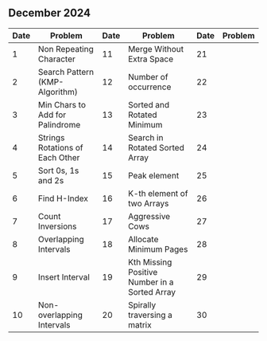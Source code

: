 ## December 2024

| Date | Problem                         | Date | Problem                                       | Date | Problem |
| ---- | ------------------------------- | ---- | --------------------------------------------- | ---- | ------- |
| 1    | Non Repeating Character         | 11   | Merge Without Extra Space                     | 21   |         |
| 2    | Search Pattern (KMP-Algorithm)  | 12   | Number of occurrence                          | 22   |         |
| 3    | Min Chars to Add for Palindrome | 13   | Sorted and Rotated Minimum                    | 23   |         |
| 4    | Strings Rotations of Each Other | 14   | Search in Rotated Sorted Array                | 24   |         |
| 5    | Sort 0s, 1s and 2s              | 15   | Peak element                                  | 25   |         |
| 6    | Find H-Index                    | 16   | K-th element of two Arrays                    | 26   |         |
| 7    | Count Inversions                | 17   | Aggressive Cows                               | 27   |         |
| 8    | Overlapping Intervals           | 18   | Allocate Minimum Pages                        | 28   |         |
| 9    | Insert Interval                 | 19   | Kth Missing Positive Number in a Sorted Array | 29   |         |
| 10   | Non-overlapping Intervals       | 20   | Spirally traversing a matrix                  | 30   |         |
